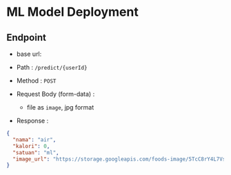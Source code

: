 # ML Model Deployment

## Endpoint

- base url: 

- Path : `/predict/{userId}`
- Method : `POST`
- Request Body (form-data) :
  - file as `image`, jpg format
- Response :

```json
{
  "nama": "air",
  "kalori": 0,
  "satuan": "ml",
  "image_url": "https://storage.googleapis.com/foods-image/5TcC8rY4L7VsSR2lWAZiVnDDSgy2/AwMHLB3kXFV8pL6bWMmu"
}
```
